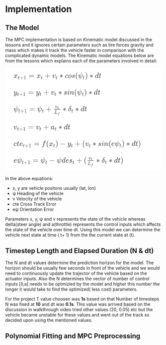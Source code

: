 # Implementation

## The Model
The MPC implementation is based on Kinematic model discussed in the lessons and it ignores certain parameters such as tire forces gravity and mass which makes it track the vehicle faster in comparison with the complicated dynamic models. The Kinematic model equations below are from the lessons which explains each of the parameters involved in detail:

[//]: # (Image References)

[image1]: ./captures/Kinematic_Model_From_Lectures.png "Kinematic model equations"

![alt text][image1]

In the above equations:

* x, y are vehicle positons usually (lat, lon)
* ψ Heading of the vehicle
* v Velocity of the vehicle
* cte Cross Track Error
* eψ Orientation Error

Parameters x, y, ψ and v represents the state of the vehicle whereas delta(steer angle) and a(throttle) represents the control inputs which affects the state of the vehicle over time dt. Using this model we can determine the vehicle next state at time ( t+ 1) from the the current state at (t).

##  Timestep Length and Elapsed Duration (N & dt)
The N and dt values determine the prediction horizon for the model. The horizon should be usually few seconds in front of the vehicle and we would need to continuously update the trajector of the vehicle based on the actuator inputs. Also the N determines the vector of number of control inputs [δ,a] needs to be optmizied by the model and higher this number the longer it would take to find the optimized( less cost) parameters.

For the project T value choosen was **1s**
based on that Number of timesteps N was fixed at **10** and dt was **0.1s**. This value was arrived based on the discussion in walkthrough video tried other values (20, 0.05) etc but the vehicle became unstable for these values and went out of the track so decided upon using the mentioned values.

## Polynomial Fitting and MPC Preprocessing


